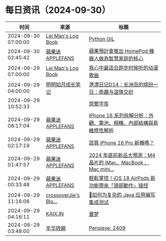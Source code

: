 ﻿# 每日资讯（2024-09-30）

|时间|来源|标题|
|---|---|---|
|2024-09-30 07:00:00|[Lei Mao's Log Book](https://leimao.github.io/atom.xml)|[Python GIL](https://leimao.github.io/blog/Python-GIL/)|
|2024-09-30 02:45:42|[蘋果迷 APPLEFANS](https://applefans.today/feed/)|[蘋果預計會推出 HomePod 機器人做為智慧家庭的核心](https://applefans.today/2024-09-apple-next-two-new-smart-display-products/)|
|2024-09-29 07:00:00|[Lei Mao's Log Book](https://leimao.github.io/atom.xml)|[我心中最适合跑步时候听的动漫歌曲](https://leimao.github.io/essay/%E6%88%91%E5%BF%83%E4%B8%AD%E6%9C%80%E9%80%82%E5%90%88%E8%B7%91%E6%AD%A5%E6%97%B6%E5%80%99%E5%90%AC%E7%9A%84%E5%8A%A8%E6%BC%AB%E6%AD%8C%E6%9B%B2/)|
|2024-09-29 04:00:00|[明明如月成长笔记](https://lmmsoft.github.io/feed.atom)|[港漂日记D14：长洲岛的缤纷一日：奇趣与温情交织](https://lmmsoft.github.io//hong_kong_diary_d14/)|
|2024-09-29 10:52:33|[](http://blog.fivest.one/feed)|[简繁字库](https://blog.fivest.one/archives/6860)|
|2024-09-29 08:17:04|[蘋果迷 APPLEFANS](https://applefans.today/feed/)|[iPhone 16 系列拆解分析：外觀、電池、相機、內部結構與易維修性解析](https://applefans.today/2024-09-iphone-16-pro-teardown-ifixit/)|
|2024-09-29 02:17:19|[蘋果迷 APPLEFANS](https://applefans.today/feed/)|[該買 iPhone 16 Pro 新機嗎？](https://applefans.today/2024-iphone-16-pro-reviews/)|
|2024-09-29 01:47:57|[蘋果迷 APPLEFANS](https://applefans.today/feed/)|[2024 年底前新品大預測：M4 晶片的 iMac、MacBook 、Mac mini…](https://applefans.today/2024-09-apple-nov-event-what-to-expect/)|
|2024-09-29 00:33:48|[蘋果迷 APPLEFANS](https://applefans.today/feed/)|[輕鬆掌控！iOS 18 AirPods 新功能帶來「頭部動作」操控](https://applefans.today/2024-ios-18-airpods-new-features/)|
|2024-09-29 11:16:06|[crossoverJie's Blo...](https://crossoverjie.top/atom.xml)|[🤳如何为复杂的 Java 应用编写集成测试](http://crossoverjie.top/2024/09/29/ob/%F0%9F%A4%B3cim-support-integration-test/)|
|2024-09-29 04:16:11|[KAIX.IN](https://kaix.in/feed/)|[噩梦](https://kaix.in/2024/0929-nightmare/)|
|2024-09-29 03:48:00|[年华转瞬](https://blog.xiaket.org/feed.xml)|[Pensieve: 2409](https://xiaket.github.io/2024/pensieve-2409.html)|
